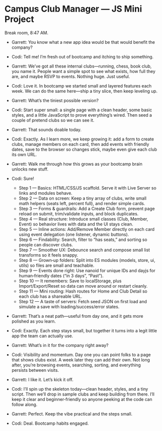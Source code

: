 # Campus Club Manager — JS Mini Project

Break room, 8:47 AM.

- Garrett: You know what a new app idea would be that would benefit the company?
- Codi: Tell me! I’m fresh out of bootcamp and itching to ship something.
- Garrett: We’ve got all these internal clubs—running, chess, book club, you name it. People want a simple spot to see what exists, how full they are, and maybe RSVP to events. Nothing huge. Just useful.
- Codi: Love it. In bootcamp we started small and layered features each week. We can do the same here—ship a tiny slice, then keep leveling up.

- Garrett: What’s the tiniest possible version?
- Codi: Start super small: a single page with a clean header, some basic styles, and a little JavaScript to prove everything’s wired. Then seed a couple of pretend clubs so we can see it.
- Garrett: That sounds doable today.
- Codi: Exactly. As I learn more, we keep growing it: add a form to create clubs, manage members on each card, then add events with friendly dates, save to the browser so changes stick, maybe even give each club its own URL.

- Garrett: Walk me through how this grows as your bootcamp brain unlocks new stuff.
- Codi: Sure!

  - Step 1 — Basics: HTML/CSS/JS scaffold. Serve it with Live Server so links and modules behave.
  - Step 2 — Data on screen: Keep a tiny array of clubs, write small math helpers (seats left, percent full), and render simple cards.
  - Step 3 — Forms & guardrails: Add a Create Club form, prevent page reload on submit, trim/validate inputs, and block duplicates.
  - Step 4 — Real structure: Introduce small classes (Club, Member, Event) so behavior lives with data and the UI stays clean.
  - Step 5 — Inline actions: Add/Remove Member directly on each card using event delegation (one listener, dynamic buttons).
  - Step 6 — Findability: Search, filter to “has seats,” and sorting so people can discover clubs.
  - Step 7 — Smoother UX: Debounce search and compose small list transforms so it feels snappy.
  - Step 8 — Grown‑up folders: Split into ES modules (models, store, ui, utils) so files are small and teachable.
  - Step 9 — Events done right: Use nanoid for unique IDs and dayjs for human‑friendly dates (“in 3 days”, “Past”).
  - Step 10 — It remembers: Save to localStorage, plus Import/Export/Reset so data can move around or restart cleanly.
  - Step 11 — Mini routing: Hash routes for Home and Club Detail so each club has a shareable URL.
  - Step 12 — A taste of servers: Fetch seed JSON on first load and simulate a save with loading/success/error states.

- Garrett: That’s a neat path—useful from day one, and it gets more polished as you learn.
- Codi: Exactly. Each step stays small, but together it turns into a legit little app the team can actually use.

- Garrett: What’s in it for the company right away?
- Codi: Visibility and momentum. Day one you can point folks to a page that shows clubs exist. A week later they can add their own. Not long after, you’re browsing events, searching, sorting, and everything persists between visits.

- Garrett: I like it. Let’s kick it off.
- Codi: I’ll spin up the skeleton today—clean header, styles, and a tiny script. Then we’ll drop in sample clubs and keep building from there. I’ll keep it clear and beginner‑friendly so anyone peeking at the code can follow along.

- Garrett: Perfect. Keep the vibe practical and the steps small.
- Codi: Deal. Bootcamp habits engaged.
